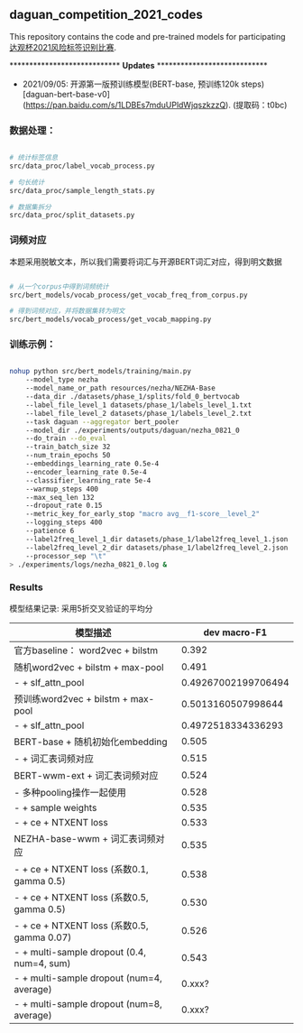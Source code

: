 ## daguan_competition_2021_codes


This repository contains the code and pre-trained models for participating [达观杯2021风险标签识别比赛](https://www.datafountain.cn/competitions/512).

**************************** **Updates** ****************************

<!-- Thanks for your interest in our repo! -->

* 2021/09/05: 开源第一版预训练模型(BERT-base, 预训练120k steps) [daguan-bert-base-v0] (https://pan.baidu.com/s/1LDBEs7mduUPldWjqszkzzQ). (提取码：t0bc)


### 数据处理：
```bash

# 统计标签信息
src/data_proc/label_vocab_process.py

# 句长统计
src/data_proc/sample_length_stats.py

# 数据集拆分
src/data_proc/split_datasets.py

```

### 词频对应

本题采用脱敏文本，所以我们需要将词汇与开源BERT词汇对应，得到明文数据

```bash

# 从一个corpus中得到词频统计
src/bert_models/vocab_process/get_vocab_freq_from_corpus.py

# 得到词频对应，并将数据集转为明文
src/bert_models/vocab_process/get_vocab_mapping.py

```


### 训练示例：
```bash

nohup python src/bert_models/training/main.py 
    --model_type nezha 
    --model_name_or_path resources/nezha/NEZHA-Base 
    --data_dir ./datasets/phase_1/splits/fold_0_bertvocab 
    --label_file_level_1 datasets/phase_1/labels_level_1.txt 
    --label_file_level_2 datasets/phase_1/labels_level_2.txt 
    --task daguan --aggregator bert_pooler 
    --model_dir ./experiments/outputs/daguan/nezha_0821_0 
    --do_train --do_eval 
    --train_batch_size 32 
    --num_train_epochs 50 
    --embeddings_learning_rate 0.5e-4 
    --encoder_learning_rate 0.5e-4 
    --classifier_learning_rate 5e-4 
    --warmup_steps 400 
    --max_seq_len 132 
    --dropout_rate 0.15 
    --metric_key_for_early_stop "macro avg__f1-score__level_2" 
    --logging_steps 400 
    --patience 6 
    --label2freq_level_1_dir datasets/phase_1/label2freq_level_1.json 
    --label2freq_level_2_dir datasets/phase_1/label2freq_level_2.json 
    --processor_sep "\t" 
> ./experiments/logs/nezha_0821_0.log &


```




### Results
模型结果记录: 采用5折交叉验证的平均分

|      模型描述      | dev macro-F1 | 
| ------------ |  -------------- | 
|          官方baseline：   word2vec + bilstm                |        0.392         |
|          随机word2vec + bilstm +  max-pool               |        0.491  |                        |
|              - + slf_attn_pool               |        0.49267002199706494  |                        |
|          预训练word2vec + bilstm +  max-pool               |       0.5013160507998644         |                    |
|           -  +  slf_attn_pool               |       0.4972518334336293         |  
|          BERT-base + 随机初始化embedding               |       0.505         |  
|             - + 词汇表词频对应               |       0.515         |  
|          BERT-wwm-ext + 词汇表词频对应               |       0.524         |  
|            -   多种pooling操作一起使用               |       0.528         |  
|          - + sample weights               |       0.535         |  
|          - + ce + NTXENT loss               |       0.533         |  
|          NEZHA-base-wwm +  词汇表词频对应                |       0.535         |  
|          - +  ce + NTXENT loss (系数0.1, gamma 0.5)                |       0.538         |  
|          - +  ce + NTXENT loss (系数0.5, gamma 0.5)                |       0.530         |  
|          - +  ce + NTXENT loss (系数0.5, gamma 0.07)                |       0.526         |  
|          - +  multi-sample dropout (0.4, num=4, sum)                |       0.543         |  
|          - +  multi-sample dropout (num=4, average)                |       0.xxx?         |  
|          - +  multi-sample dropout (num=8, average)                |       0.xxx?         |  